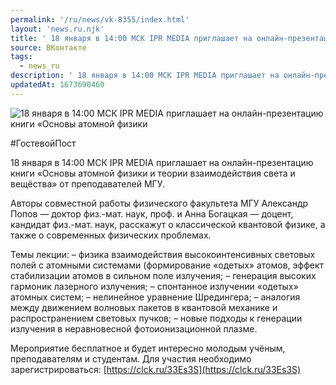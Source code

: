 ```yaml
---
permalink: '/ru/news/vk-8355/index.html'
layout: 'news.ru.njk'
title: ' 18 января в 14:00 МСК IPR MEDIA приглашает на онлайн-презентацию книги «Основы атомной физики'
source: ВКонтакте
tags:
  - news_ru
description: ' 18 января в 14:00 МСК IPR MEDIA приглашает на онлайн-презентацию книги «Основы атомной физики'
updatedAt: 1673690460
---
```

![ 18 января в 14:00 МСК IPR MEDIA приглашает на онлайн-презентацию книги «Основы атомной физики](https://sun1-91.userapi.com/impg/UKDflIgkSXFX6J9IitJTqRlNKmh8A8gG7OzkgQ/snIF1XFR_lA.jpg?size=510x344&quality=95&sign=60b737f46d6221285a3c57eedf352299&c_uniq_tag=pz7TYmijZcmrc9txJMl07A8bqUYamcV6EFAkbG7eyhs&type=album)

#ГостевойПост

18 января в 14:00 МСК IPR MEDIA приглашает на онлайн-презентацию книги «Основы атомной физики и теории взаимодействия света и вещёства» от преподавателей МГУ.

Авторы совместной работы физического факультета МГУ Александр Попов — доктор физ.-мат. наук, проф. и Анна Богацкая — доцент, кандидат физ.-мат. наук, расскажут о классической квантовой физике, а также о современных физических проблемах.

Темы лекции:
– физика взаимодействия высокоинтенсивных световых полей с атомными системами (формирование «одетых» атомов, эффект стабилизации атомов в сильном поле излучения;
– генерация высоких гармоник лазерного излучения;
– спонтанное излучении «одетых» атомных систем;
– нелинейное уравнение Шредингера;
– аналогия между движением волновых пакетов в квантовой механике и распространением световых пучков;
– новые подходы к генерации излучения в неравновесной фотоионизационной плазме.

Мероприятие бесплатное и будет интересно молодым учёным, преподавателям и студентам.
Для участия необходимо зарегистрироваться: [https://clck.ru/33Es3S](https://clck.ru/33Es3S)
